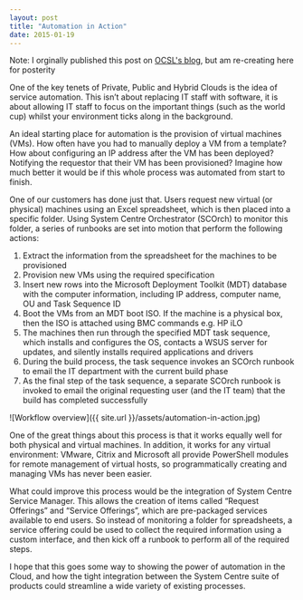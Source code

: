 ```yaml
---
layout: post
title: "Automation in Action"
date: 2015-01-19
---
```


Note: I orginally published this post on [OCSL's blog](http://ocsl.co.uk/news-events/blog/?p=415), but am re-creating here for posterity 

One of the key tenets of Private, Public and Hybrid Clouds is the idea of service automation. This isn’t about replacing IT staff with software, it is about allowing IT staff to focus on the important things (such as the world cup) whilst your environment ticks along in the background.

An ideal starting place for automation is the provision of virtual machines (VMs). How often have you had to manually deploy a VM from a template? How about configuring an IP address after the VM has been deployed? Notifying the requestor that their VM has been provisioned? Imagine how much better it would be if this whole process was automated from start to finish.

One of our customers has done just that. Users request new virtual (or physical) machines using an Excel spreadsheet, which is then placed into a specific folder. Using System Centre Orchestrator (SCOrch) to monitor this folder, a series of runbooks are set into motion that perform the following actions:
1. Extract the information from the spreadsheet for the machines to be provisioned
2. Provision new VMs using the required specification
3. Insert new rows into the Microsoft Deployment Toolkit (MDT) database with the computer information, including IP address, computer name, OU and Task Sequence ID
4. Boot the VMs from an MDT boot ISO. If the machine is a physical box, then the ISO is attached using BMC commands e.g. HP iLO
5. The machines then run through the specified MDT task sequence, which installs and configures the OS, contacts a WSUS server for updates, and silently installs required applications and drivers
6. During the build process, the task sequence invokes an SCOrch runbook to email the IT department with the current build phase
7. As the final step of the task sequence, a separate SCOrch runbook is invoked to email the original requesting user (and the IT team) that the build has completed successfully

![Workflow overview]({{ site.url }}/assets/automation-in-action.jpg)

One of the great things about this process is that it works equally well for both physical and virtual machines. In addition, it works for any virtual environment: VMware, Citrix and Microsoft all provide PowerShell modules for remote management of virtual hosts, so programmatically creating and managing VMs has never been easier.

What could improve this process would be the integration of System Centre Service Manager. This allows the creation of items called “Request Offerings” and “Service Offerings”, which are pre-packaged services available to end users. So instead of monitoring a folder for spreadsheets, a service offering could be used to collect the required information using a custom interface, and then kick off a runbook to perform all of the required steps.

I hope that this goes some way to showing the power of automation in the Cloud, and how the tight integration between the System Centre suite of products could streamline a wide variety of existing processes. 